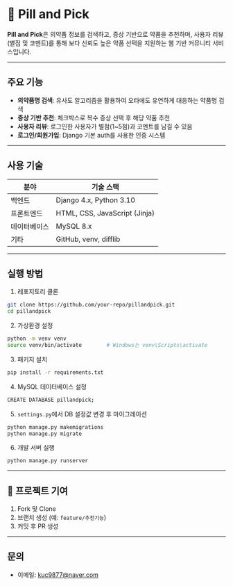 # 💊 Pill and Pick

**Pill and Pick**은 의약품 정보를 검색하고, 증상 기반으로 약품을 추천하며, 사용자 리뷰(별점 및 코멘트)를 통해 보다 신뢰도 높은 약품 선택을 지원하는 웹 기반 커뮤니티 서비스입니다.

---

## 주요 기능

* **의약품명 검색**: 유사도 알고리즘을 활용하여 오타에도 유연하게 대응하는 약품명 검색
* **증상 기반 추천**: 체크박스로 복수 증상 선택 후 해당 약품 추천
* **사용자 리뷰**: 로그인한 사용자가 별점(1\~5점)과 코멘트를 남길 수 있음
* **로그인/회원가입**: Django 기본 auth를 사용한 인증 시스템

---

## 사용 기술

| 분야     | 기술 스택                         |
| ------ | ----------------------------- |
| 백엔드    | Django 4.x, Python 3.10       |
| 프론트엔드  | HTML, CSS, JavaScript (Jinja) |
| 데이터베이스 | MySQL 8.x                     |
| 기타     | GitHub, venv, difflib         |

---

## 실행 방법

1. 레포지토리 클론

```bash
git clone https://github.com/your-repo/pillandpick.git
cd pillandpick
```

2. 가상환경 설정

```bash
python -m venv venv
source venv/bin/activate        # Windows는 venv\Scripts\activate
```

3. 패키지 설치

```bash
pip install -r requirements.txt
```

4. MySQL 데이터베이스 설정

```bash
CREATE DATABASE pillandpick;
```

5. `settings.py`에서 DB 설정값 변경 후 마이그레이션

```bash
python manage.py makemigrations
python manage.py migrate
```

6. 개발 서버 실행

```bash
python manage.py runserver
```
---

## 🧾 프로젝트 기여

1. Fork 및 Clone
2. 브랜치 생성 (예: `feature/추천기능`)
3. 커밋 후 PR 생성
---

## 문의

* 이메일: [kuc9877@naver.com](mailto:kuc9877@naver.com)

